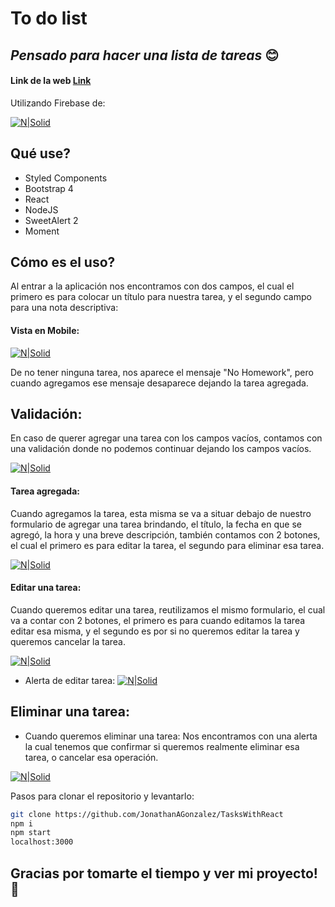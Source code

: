 # To do list

## _Pensado para hacer una lista de tareas_ 😊

#### Link de la web [Link ](https://task-react-814eb.web.app/)

Utilizando Firebase de:

[![N|Solid](https://encrypted-tbn0.gstatic.com/images?q=tbn:ANd9GcQlNaIghLs8LmbxWulg7z4CcgXI-_hbDt21BA&usqp=CAU)](https://firebase.google.com/)

## Qué use?

- Styled Components
- Bootstrap 4
- React
- NodeJS
- SweetAlert 2
- Moment

## Cómo es el uso?

Al entrar a la aplicación nos encontramos con dos campos, el cual el primero es para colocar un título para nuestra tarea, y el segundo campo para una nota descriptiva:

#### Vista en Mobile:

[![N|Solid](https://i.ibb.co/MZc8TK5/Captura-de-pantalla-2021-10-17-135524.png)](https://task-react-814eb.web.app/)

De no tener ninguna tarea, nos aparece el mensaje "No Homework", pero cuando agregamos ese mensaje desaparece dejando la tarea agregada.

## Validación:

En caso de querer agregar una tarea con los campos vacíos, contamos con una validación donde no podemos continuar dejando los campos vacíos.

[![N|Solid](https://i.ibb.co/JCnNZJt/Captura-de-pantalla-2021-10-17-135542.png)](https://task-react-814eb.web.app/)

#### Tarea agregada:

Cuando agregamos la tarea, esta misma se va a situar debajo de nuestro formulario de agregar una tarea brindando, el título, la fecha en que se agregó, la hora y una breve descripción, también contamos con 2 botones, el cual el primero es para editar la tarea, el segundo para eliminar esa tarea.

[![N|Solid](https://i.ibb.co/nr91sW0/Captura-de-pantalla-2021-10-17-135613.png)](https://task-react-814eb.web.app/)

#### Editar una tarea:

Cuando queremos editar una tarea, reutilizamos el mismo formulario, el cual va a contar con 2 botones, el primero es para cuando editamos la tarea editar esa misma, y el segundo es por si no queremos editar la tarea y queremos cancelar la tarea.

[![N|Solid](https://i.ibb.co/g4v5Wkz/Captura-de-pantalla-2021-10-17-135625.png)](https://task-react-814eb.web.app/)

- Alerta de editar tarea:
  [![N|Solid](https://i.ibb.co/5k9R7hf/Captura-de-pantalla-2021-10-17-135647.png)](https://task-react-814eb.web.app/)

## Eliminar una tarea:

- Cuando queremos eliminar una tarea:
  Nos encontramos con una alerta la cual tenemos que confirmar si queremos realmente eliminar esa tarea, o cancelar esa operación.

[![N|Solid](https://i.ibb.co/qxRLNrC/Captura-de-pantalla-2021-10-17-135702.png)](https://task-react-814eb.web.app/)

Pasos para clonar el repositorio y levantarlo:

```sh
git clone https://github.com/JonathanAGonzalez/TasksWithReact
npm i
npm start
localhost:3000
```

## Gracias por tomarte el tiempo y ver mi proyecto!🙌
